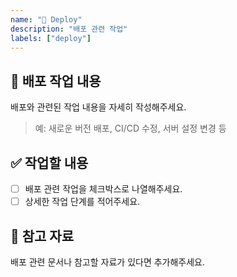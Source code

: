 ```yaml
---
name: "🚀 Deploy"
description: "배포 관련 작업"
labels: ["deploy"]
---
```


## 🚀 배포 작업 내용
배포와 관련된 작업 내용을 자세히 작성해주세요.

> 예: 새로운 버전 배포, CI/CD 수정, 서버 설정 변경 등

## ✅ 작업할 내용
- [ ] 배포 관련 작업을 체크박스로 나열해주세요.
- [ ] 상세한 작업 단계를 적어주세요.

## 🔗 참고 자료
배포 관련 문서나 참고할 자료가 있다면 추가해주세요.
